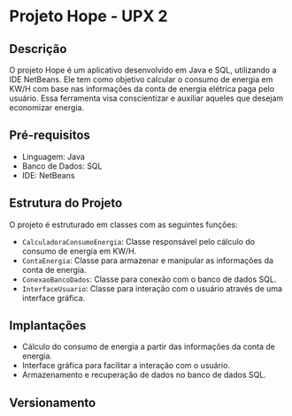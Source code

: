 # Projeto Hope - UPX 2

## Descrição
O projeto Hope é um aplicativo desenvolvido em Java e SQL, utilizando a IDE NetBeans. Ele tem como objetivo calcular o consumo de energia em KW/H com base nas informações da conta de energia elétrica paga pelo usuário. Essa ferramenta visa conscientizar e auxiliar aqueles que desejam economizar energia.

## Pré-requisitos
- Linguagem: Java
- Banco de Dados: SQL
- IDE: NetBeans

## Estrutura do Projeto
O projeto é estruturado em classes com as seguintes funções:

- `CalculadoraConsumoEnergia`: Classe responsável pelo cálculo do consumo de energia em KW/H.
- `ContaEnergia`: Classe para armazenar e manipular as informações da conta de energia.
- `ConexaoBancoDados`: Classe para conexão com o banco de dados SQL.
- `InterfaceUsuario`: Classe para interação com o usuário através de uma interface gráfica.

## Implantações
- Cálculo do consumo de energia a partir das informações da conta de energia.
- Interface gráfica para facilitar a interação com o usuário.
- Armazenamento e recuperação de dados no banco de dados SQL.

## Versionamento


